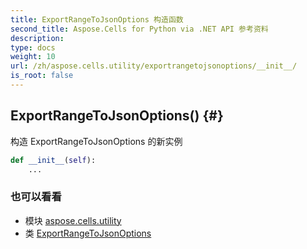 ```yaml
---
title: ExportRangeToJsonOptions 构造函数
second_title: Aspose.Cells for Python via .NET API 参考资料
description:
type: docs
weight: 10
url: /zh/aspose.cells.utility/exportrangetojsonoptions/__init__/
is_root: false
---
```

##  ExportRangeToJsonOptions() {#}
构造 ExportRangeToJsonOptions 的新实例



```python
def __init__(self):
    ...
```





### 也可以看看
* 模块 [aspose.cells.utility](../../)
* 类 [ExportRangeToJsonOptions](/cells/python-net/zh/aspose.cells.utility/exportrangetojsonoptions)
